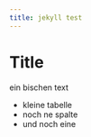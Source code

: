 ```yaml
---
title: jekyll test
---
```


# Title

ein bischen text

 * kleine tabelle
 * noch ne spalte
 * und noch eine
